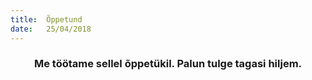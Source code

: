 ```yaml
---
title:  Õppetund
date:   25/04/2018
---
```


### <center>Me töötame sellel õppetükil. Palun tulge tagasi hiljem.</center>